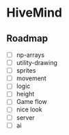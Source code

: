 # HiveMind

## Roadmap
- [ ] np-arrays
- [ ] utility-drawing
- [ ] sprites
- [ ] movement
- [ ] logic
- [ ] height
- [ ] Game flow
- [ ] nice look
- [ ] server
- [ ] ai
